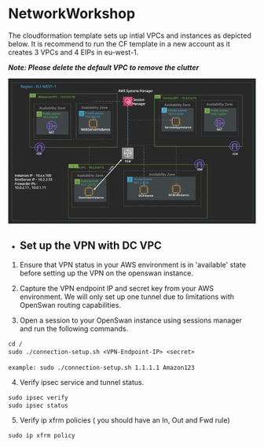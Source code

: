 # NetworkWorkshop

The cloudformation template sets up intial VPCs and instances as depicted below. It is recommend to run the CF template in a new account as it creates 3 VPCs and 4 EIPs in eu-west-1. 


_**Note: Please delete the default VPC to remove the clutter**_

![Initial Setup](/images/initial.png)

* ## **Set up the VPN with DC VPC**

1. Ensure that VPN status in your AWS environment is in 'available' state before setting up the VPN on the openswan instance.

2. Capture the VPN endpoint IP and secret key from your AWS environment. We will only set up one tunnel due to limitations with OpenSwan routing capabilities. 

3. Open a session to your OpenSwan instance using sessions manager and run the following commands.
```
cd / 
sudo ./connection-setup.sh <VPN-Endpoint-IP> <secret>

example: sudo ./connection-setup.sh 1.1.1.1 Amazon123
```

4. Verify ipsec service and tunnel status.
```
sudo ipsec verify
sudo ipsec status
```

5. Verify ip xfrm policies ( you should have an In, Out and Fwd rule)
```
sudo ip xfrm policy
```
